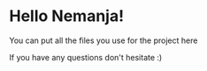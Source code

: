 # Hello Nemanja!

You can put all the files you use for the project here

If you have any questions don't hesitate :)
